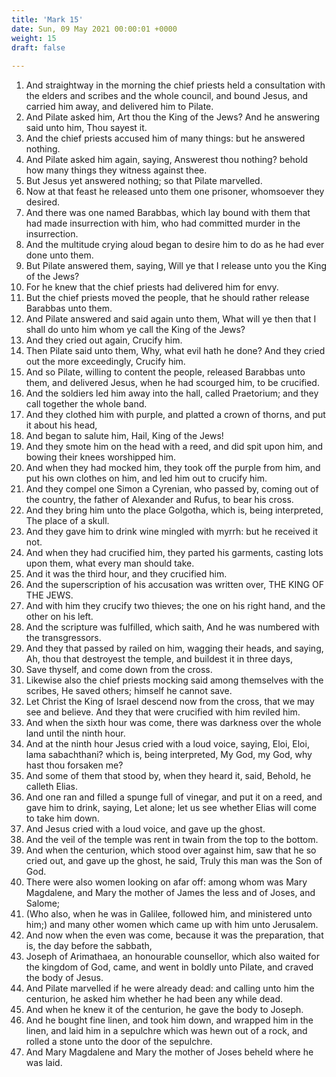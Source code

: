 ```yaml
---
title: 'Mark 15'
date: Sun, 09 May 2021 00:00:01 +0000
weight: 15
draft: false
  
---
```


1. And straightway in the morning the chief priests held a consultation with the elders and scribes and the whole council, and bound Jesus, and carried him away, and delivered him to Pilate.
2. And Pilate asked him, Art thou the King of the Jews? And he answering said unto him, Thou sayest it.
3. And the chief priests accused him of many things: but he answered nothing.
4. And Pilate asked him again, saying, Answerest thou nothing? behold how many things they witness against thee.
5. But Jesus yet answered nothing; so that Pilate marvelled.
6. Now at that feast he released unto them one prisoner, whomsoever they desired.
7. And there was one named Barabbas, which lay bound with them that had made insurrection with him, who had committed murder in the insurrection.
8. And the multitude crying aloud began to desire him to do as he had ever done unto them.
9. But Pilate answered them, saying, Will ye that I release unto you the King of the Jews?
10. For he knew that the chief priests had delivered him for envy.
11. But the chief priests moved the people, that he should rather release Barabbas unto them.
12. And Pilate answered and said again unto them, What will ye then that I shall do unto him whom ye call the King of the Jews?
13. And they cried out again, Crucify him.
14. Then Pilate said unto them, Why, what evil hath he done? And they cried out the more exceedingly, Crucify him.
15. And so Pilate, willing to content the people, released Barabbas unto them, and delivered Jesus, when he had scourged him, to be crucified.
16. And the soldiers led him away into the hall, called Praetorium; and they call together the whole band.
17. And they clothed him with purple, and platted a crown of thorns, and put it about his head,
18. And began to salute him, Hail, King of the Jews!
19. And they smote him on the head with a reed, and did spit upon him, and bowing their knees worshipped him.
20. And when they had mocked him, they took off the purple from him, and put his own clothes on him, and led him out to crucify him.
21. And they compel one Simon a Cyrenian, who passed by, coming out of the country, the father of Alexander and Rufus, to bear his cross.
22. And they bring him unto the place Golgotha, which is, being interpreted, The place of a skull.
23. And they gave him to drink wine mingled with myrrh: but he received it not.
24. And when they had crucified him, they parted his garments, casting lots upon them, what every man should take.
25. And it was the third hour, and they crucified him.
26. And the superscription of his accusation was written over, THE KING OF THE JEWS.
27. And with him they crucify two thieves; the one on his right hand, and the other on his left.
28. And the scripture was fulfilled, which saith, And he was numbered with the transgressors.
29. And they that passed by railed on him, wagging their heads, and saying, Ah, thou that destroyest the temple, and buildest it in three days,
30. Save thyself, and come down from the cross.
31. Likewise also the chief priests mocking said among themselves with the scribes, He saved others; himself he cannot save.
32. Let Christ the King of Israel descend now from the cross, that we may see and believe. And they that were crucified with him reviled him.
33. And when the sixth hour was come, there was darkness over the whole land until the ninth hour.
34. And at the ninth hour Jesus cried with a loud voice, saying, Eloi, Eloi, lama sabachthani? which is, being interpreted, My God, my God, why hast thou forsaken me?
35. And some of them that stood by, when they heard it, said, Behold, he calleth Elias.
36. And one ran and filled a spunge full of vinegar, and put it on a reed, and gave him to drink, saying, Let alone; let us see whether Elias will come to take him down.
37. And Jesus cried with a loud voice, and gave up the ghost.
38. And the veil of the temple was rent in twain from the top to the bottom.
39. And when the centurion, which stood over against him, saw that he so cried out, and gave up the ghost, he said, Truly this man was the Son of God.
40. There were also women looking on afar off: among whom was Mary Magdalene, and Mary the mother of James the less and of Joses, and Salome;
41. (Who also, when he was in Galilee, followed him, and ministered unto him;) and many other women which came up with him unto Jerusalem.
42. And now when the even was come, because it was the preparation, that is, the day before the sabbath,
43. Joseph of Arimathaea, an honourable counsellor, which also waited for the kingdom of God, came, and went in boldly unto Pilate, and craved the body of Jesus.
44. And Pilate marvelled if he were already dead: and calling unto him the centurion, he asked him whether he had been any while dead.
45. And when he knew it of the centurion, he gave the body to Joseph.
46. And he bought fine linen, and took him down, and wrapped him in the linen, and laid him in a sepulchre which was hewn out of a rock, and rolled a stone unto the door of the sepulchre.
47. And Mary Magdalene and Mary the mother of Joses beheld where he was laid.
